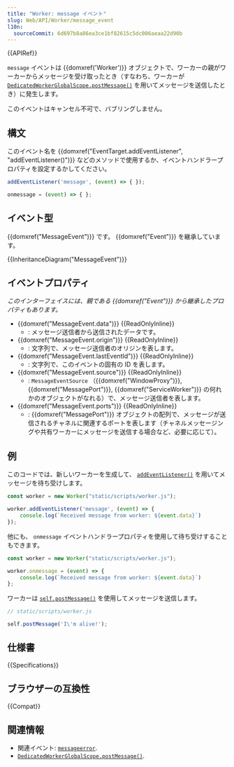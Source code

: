 ```yaml
---
title: "Worker: message イベント"
slug: Web/API/Worker/message_event
l10n:
  sourceCommit: 6d697b8a86ea3ce1bf82615c5dc006aeaa22d90b
---
```


{{APIRef}}

`message` イベントは {{domxref('Worker')}} オブジェクトで、ワーカーの親がワーカーからメッセージを受け取ったとき（すなわち、ワーカーが [`DedicatedWorkerGlobalScope.postMessage()`](/ja/docs/Web/API/DedicatedWorkerGlobalScope/postMessage) を用いてメッセージを送信したとき）に発生します。

このイベントはキャンセル不可で、バブリングしません。

## 構文

このイベント名を {{domxref("EventTarget.addEventListener", "addEventListener()")}} などのメソッドで使用するか、イベントハンドラープロパティを設定するかしてください。

```js
addEventListener('message', (event) => { });

onmessage = (event) => { };
```

## イベント型

{{domxref("MessageEvent")}} です。 {{domxref("Event")}} を継承しています。

{{InheritanceDiagram("MessageEvent")}}

## イベントプロパティ

_このインターフェイスには、親である {{domxref("Event")}} から継承したプロパティもあります。_

- {{domxref("MessageEvent.data")}} {{ReadOnlyInline}}
  - : メッセージ送信者から送信されたデータです。
- {{domxref("MessageEvent.origin")}} {{ReadOnlyInline}}
  - : 文字列で、メッセージ送信者のオリジンを表します。
- {{domxref("MessageEvent.lastEventId")}} {{ReadOnlyInline}}
  - : 文字列で、このイベントの固有の ID を表します。
- {{domxref("MessageEvent.source")}} {{ReadOnlyInline}}
  - : `MessageEventSource` （{{domxref("WindowProxy")}}, {{domxref("MessagePort")}}, {{domxref("ServiceWorker")}} の何れかのオブジェクトがなれる）で、メッセージ送信者を表します。
- {{domxref("MessageEvent.ports")}} {{ReadOnlyInline}}
  - : {{domxref("MessagePort")}} オブジェクトの配列で、メッセージが送信されるチャネルに関連するポートを表します（チャネルメッセージングや共有ワーカーにメッセージを送信する場合など、必要に応じて）。

## 例

このコードでは、新しいワーカーを生成して、 [`addEventListener()`](/ja/docs/Web/API/EventTarget/addEventListener) を用いてメッセージを待ち受けします。

```js
const worker = new Worker("static/scripts/worker.js");

worker.addEventListener('message', (event) => {
    console.log(`Received message from worker: ${event.data}`)
});
```

他にも、 `onmessage` イベントハンドラープロパティを使用して待ち受けすることもできます。

```js
const worker = new Worker("static/scripts/worker.js");

worker.onmessage = (event) => {
    console.log(`Received message from worker: ${event.data}`)
};
```

ワーカーは [`self.postMessage()`](/ja/docs/Web/API/DedicatedWorkerGlobalScope/postMessage) を使用してメッセージを送信します。

```js
// static/scripts/worker.js

self.postMessage('I\'m alive!');
```

## 仕様書

{{Specifications}}

## ブラウザーの互換性

{{Compat}}

## 関連情報

- 関連イベント: [`messageerror`](/ja/docs/Web/API/Worker/messageerror_event).
- [`DedicatedWorkerGlobalScope.postMessage()`](/ja/docs/Web/API/DedicatedWorkerGlobalScope/postMessage).
